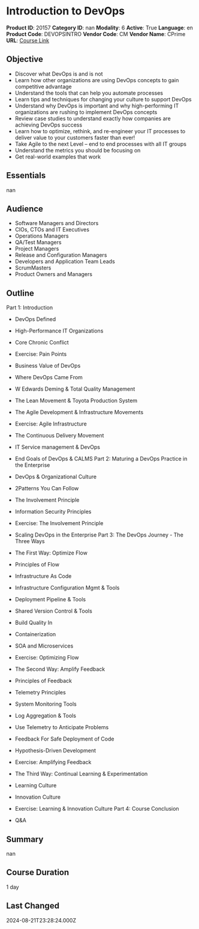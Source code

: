 # Introduction to DevOps

**Product ID**: 20157
**Category ID**: nan
**Modality**: 6
**Active**: True
**Language**: en
**Product Code**: DEVOPSINTRO
**Vendor Code**: CM
**Vendor Name**: CPrime
**URL**: [Course Link](https://www.fastlaneus.com/course/cprime-devopsintro)

## Objective
- Discover what DevOps is and is not
- Learn how other organizations are using DevOps concepts to gain competitive advantage
- Understand the tools that can help you automate processes
- Learn tips and techniques for changing your culture to support DevOps
- Understand why DevOps is important and why high-performing IT organizations are rushing to implement DevOps concepts
- Review case studies to understand exactly how companies are achieving DevOps success
- Learn how to optimize, rethink, and re-engineer your IT processes to deliver value to your customers faster than ever!
- Take Agile to the next Level – end to end processes with all IT groups
- Understand the metrics you should be focusing on
- Get real-world examples that work

## Essentials
nan

## Audience
- Software Managers and Directors
- CIOs, CTOs and IT Executives
- Operations Managers
- QA/Test Managers
- Project Managers
- Release and Configuration Managers
- Developers and Application Team Leads
- ScrumMasters
- Product Owners and Managers

## Outline
Part 1: Introduction        



- DevOps Defined
- High-Performance IT Organizations
- Core Chronic Conflict
- Exercise: Pain Points
- Business Value of DevOps
- Where DevOps Came From
- W Edwards Deming & Total Quality Management
- The Lean Movement & Toyota Production System
- The Agile Development & Infrastructure Movements
- Exercise: Agile Infrastructure
- The Continuous Delivery Movement
- IT Service management & DevOps
- End Goals of DevOps & CALMS
Part 2: Maturing a DevOps Practice in the Enterprise       



- DevOps & Organizational Culture
- 2Patterns You Can Follow
- The Involvement Principle
- Information Security Principles
- Exercise: The Involvement Principle
- Scaling DevOps in the Enterprise
Part 3: The DevOps Journey - The Three Ways



- The First Way: Optimize Flow
- Principles of Flow
- Infrastructure As Code
- Infrastructure Configuration Mgmt & Tools
- Deployment Pipeline & Tools
- Shared Version Control & Tools
- Build Quality In
- Containerization
- SOA and Microservices
- Exercise: Optimizing Flow
- The Second Way: Amplify Feedback
- Principles of Feedback
- Telemetry Principles
- System Monitoring Tools
- Log Aggregation & Tools
- Use Telemetry to Anticipate Problems
- Feedback For Safe Deployment of Code
- Hypothesis-Driven Development
- Exercise: Amplifying Feedback
- The Third Way: Continual Learning & Experimentation
- Learning Culture
- Innovation Culture
- Exercise: Learning & Innovation Culture
Part 4: Course Conclusion 


  
- Q&A

## Summary
nan

## Course Duration
1 day

## Last Changed
2024-08-21T23:28:24.000Z
